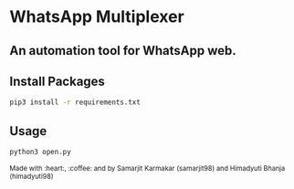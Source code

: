 # WhatsApp Multiplexer

## An automation tool for WhatsApp web.

## Install Packages

```bash
pip3 install -r requirements.txt 
```

## Usage

```bash
python3 open.py
```




<sup>
Made with :heart:, :coffee: and </> by Samarjit Karmakar (samarjit98) and Himadyuti Bhanja (himadyuti98)
</sup>